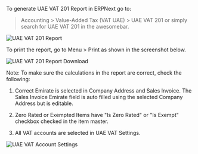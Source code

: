 To generate UAE VAT 201 Report in ERPNext go to:

> Accounting > Value-Added Tax (VAT UAE) > UAE VAT 201 or simply search for UAE VAT 201 in the awesomebar.

![UAE VAT 201 Report](https://docs.erpnext.com/files/uae-vat-201-report.png)

To print the report, go to Menu > Print as shown in the screenshot below.

![UAE VAT 201 Report Download](https://docs.erpnext.com/files/uae-vat-201-download.png)

Note: To make sure the calculations in the report are correct, check the following:

1.  Correct Emirate is selected in Company Address and Sales Invoice. The Sales Invoice Emirate field is auto filled using the selected Company Address but is editable.
    
2.  Zero Rated or Exempted Items have "Is Zero Rated" or "Is Exempt" checkbox checked in the item master.
    
3.  All VAT accounts are selected in UAE VAT Settings.
    

![UAE VAT Account Settings](https://docs.erpnext.com/files/uae-vat-account-settings.png)